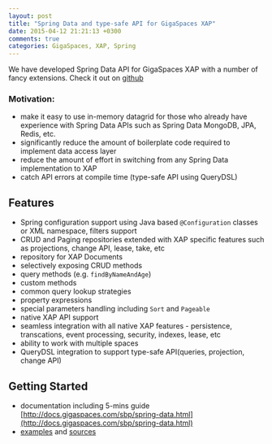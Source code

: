 ```yaml
---
layout: post
title: "Spring Data and type-safe API for GigaSpaces XAP"
date: 2015-04-12 21:21:13 +0300
comments: true
categories: GigaSpaces, XAP, Spring
---
```


We have developed Spring Data API for GigaSpaces XAP with a number of fancy extensions. Check it out on [github](https://github.com/Gigaspaces/xap-spring-data)     

### Motivation: ###

- make it easy to use in-memory datagrid for those who already have experience with Spring Data APIs such as Spring Data MongoDB, JPA, Redis, etc. 
- significantly reduce the amount of boilerplate code required to implement data access layer
- reduce the amount of effort in switching from any Spring Data implementation to XAP
- catch API errors at compile time (type-safe API using QueryDSL)

<!-- more -->

## Features ##

- Spring configuration support using Java based `@Configuration` classes or XML namespace, filters support
- CRUD and Paging repositories extended with XAP specific features such as projections, change API, lease, take, etc
- repository for XAP Documents
- selectively exposing CRUD methods
- query methods (e.g. `findByNameAndAge`)
- custom methods
- common query lookup strategies
- property expressions
- special parameters handling including `Sort` and `Pageable`
- native XAP API support
- seamless integration with all native XAP features - persistence, transcations, event processing, security, indexes, lease, etc
- ability to work with multiple spaces
- QueryDSL integration to support type-safe API(queries, projection, change API)


## Getting Started
- documentation including 5-mins guide [http://docs.gigaspaces.com/sbp/spring-data.html](http://docs.gigaspaces.com/sbp/spring-data.html)
- [examples](https://github.com/Gigaspaces/xap-spring-data/tree/master/examples) and [sources](https://github.com/Gigaspaces/xap-spring-data)


